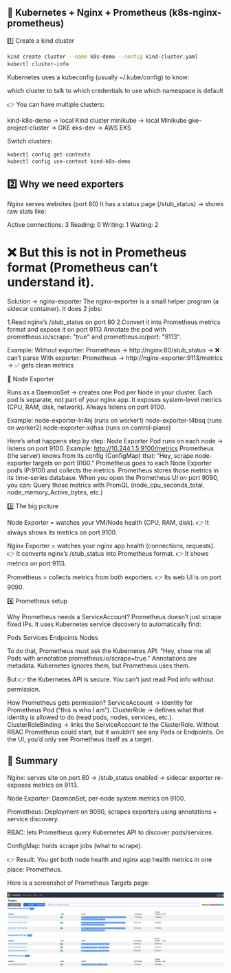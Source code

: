 ## 📘 Kubernetes + Nginx + Prometheus (k8s-nginx-prometheus)

1️⃣ Create a kind cluster

```bash
kind create cluster --name k8s-demo --config kind-cluster.yaml
kubectl cluster-info
```

Kubernetes uses a kubeconfig (usually ~/.kube/config) to know:

which cluster to talk to
which credentials to use
which namespace is default

👉 You can have multiple clusters:

kind-k8s-demo → local Kind cluster
minikube → local Minikube
gke-project-cluster → GKE
eks-dev → AWS EKS

Switch clusters:
```bash
kubectl config get-contexts
kubectl config use-context kind-k8s-demo
```
## 2️⃣ Why we need exporters

Nginx serves websites (port 80)
It has a status page (/stub_status) → shows raw stats like:

Active connections: 3
Reading: 0 Writing: 1 Waiting: 2

# ❌ But this is not in Prometheus format (Prometheus can’t understand it).

Solution → nginx-exporter
The nginx-exporter is a small helper program (a sidecar container).
It does 2 jobs:

1.Read nginx’s /stub_status on port 80
2.Convert it into Prometheus metrics format and expose it on port 9113
Annotate the pod with prometheus.io/scrape: "true" and prometheus.io/port: "9113".

Example:
Without exporter:
Prometheus → http://nginx:80/stub_status → ❌ can’t parse
With exporter:
Prometheus → http://nginx-exporter:9113/metrics → ✅ gets clean metrics 

🔹 Node Exporter

Runs as a DaemonSet → creates one Pod per Node in your cluster.
Each pod is separate, not part of your nginx app.
It exposes system-level metrics (CPU, RAM, disk, network).
Always listens on port 9100.

Example:
node-exporter-ln4nj   (runs on worker1)
node-exporter-t4bsq   (runs on worker2)
node-exporter-xdhss   (runs on control-plane)

Here’s what happens step by step:
Node Exporter Pod runs on each node → listens on port 9100.
Example: http://10.244.1.5:9100/metrics
Prometheus (the server) knows from its config (ConfigMap) that:
“Hey, scrape node-exporter targets on port 9100.”
Prometheus goes to each Node Exporter pod’s IP:9100 and collects the metrics.
Prometheus stores those metrics in its time-series database.
When you open the Prometheus UI on port 9090, you can:
Query those metrics with PromQL (node_cpu_seconds_total, node_memory_Active_bytes, etc.)

3️⃣ The big picture

Node Exporter = watches your VM/Node health (CPU, RAM, disk).
👉 It always shows its metrics on port 9100.

Nginx Exporter = watches your nginx app health (connections, requests).
👉 It converts nginx’s /stub_status into Prometheus format.
👉 It shows metrics on port 9113.

Prometheus = collects metrics from both exporters.
👉 Its web UI is on port 9090.


4️⃣ Prometheus setup

Why Prometheus needs a ServiceAccount?
Prometheus doesn’t just scrape fixed IPs.
It uses Kubernetes service discovery to automatically find:

Pods
Services
Endpoints
Nodes

To do that, Prometheus must ask the Kubernetes API:
“Hey, show me all Pods with annotation prometheus.io/scrape=true.”
Annotations are metadata. Kubernetes ignores them, but Prometheus uses them.

But 👉 the Kubernetes API is secure. You can’t just read Pod info without permission.

How Prometheus gets permission?
ServiceAccount → identity for Prometheus Pod (“this is who I am”).
ClusterRole → defines what that identity is allowed to do (read pods, nodes, services, etc.).
ClusterRoleBinding → links the ServiceAccount to the ClusterRole.
Without RBAC
Prometheus could start, but it wouldn’t see any Pods or Endpoints.
On the UI, you’d only see Prometheus itself as a target.

## 🎯 Summary

Nginx: serves site on port 80 → /stub_status enabled → sidecar exporter re-exposes metrics on 9113.

Node Exporter: DaemonSet, per-node system metrics on 9100.

Prometheus: Deployment on 9090, scrapes exporters using annotations + service discovery.

RBAC: lets Prometheus query Kubernetes API to discover pods/services.

ConfigMap: holds scrape jobs (what to scrape).

👉 Result: You get both node health and nginx app health metrics in one place: Prometheus.

Here is a screenshot of Prometheus Targets page:

![Prometheus Targets](images/screenshots.jpeg)